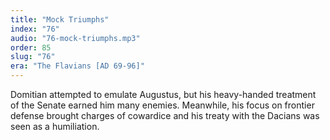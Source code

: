```yaml
---
title: "Mock Triumphs"
index: "76"
audio: "76-mock-triumphs.mp3"
order: 85
slug: "76"
era: "The Flavians [AD 69-96]"
---
```


Domitian attempted to emulate Augustus, but his heavy-handed treatment of the Senate earned him many enemies. Meanwhile, his focus on frontier defense brought charges of cowardice and his treaty with the Dacians was seen as a humiliation.


